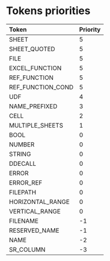 # Tokens priorities

| Token                  | Priority | 
| :---                   | :---     | 
| SHEET                  | 5        |
| SHEET_QUOTED           | 5        |
| FILE                   | 5        |
| EXCEL_FUNCTION         | 5        |
| REF_FUNCTION           | 5        |
| REF_FUNCTION_COND      | 5        |
| UDF                    | 4        |
| NAME_PREFIXED          | 3        |
| CELL                   | 2        |
| MULTIPLE_SHEETS        | 1        |
| BOOL                   | 0        |
| NUMBER                 | 0        | 
| STRING                 | 0        |
| DDECALL                | 0        |
| ERROR                  | 0        |
| ERROR_REF              | 0        |
| FILEPATH               | 0        |
| HORIZONTAL_RANGE       | 0        |
| VERTICAL_RANGE         | 0        |
| FILENAME               | -1       |            
| RESERVED_NAME          | -1       |
| NAME                   | -2       |
| SR_COLUMN              | -3       |

    